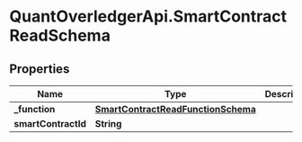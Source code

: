 # QuantOverledgerApi.SmartContractReadSchema

## Properties

Name | Type | Description | Notes
------------ | ------------- | ------------- | -------------
**_function** | [**SmartContractReadFunctionSchema**](SmartContractReadFunctionSchema.md) |  | [optional] 
**smartContractId** | **String** |  | [optional] 


